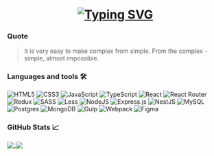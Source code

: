 <h1 align="center"> 
  <a href="https://git.io/typing-svg"><img src="https://readme-typing-svg.herokuapp.com?font=Fira+Code&weight=600&size=32&duration=3000&pause=2000&color=F7F7F7&width=435&lines=Hi+there%2C+I'm+Mikhail%F0%9F%91%8B" alt="Typing SVG" /></a>
</h1>


<!-- [![willianrod's wakatime stats](https://github-readme-stats.vercel.app/api/wakatime?username=Mikhail)](https://wakatime.com/dashboard) -->

<!-- START_SECTION:waka -->
<!-- END_SECTION:waka -->
 
### Quote
> It is very easy to make complex from simple. From the complex - simple, almost impossible.

### Languages and tools 🛠

![HTML5](https://img.shields.io/badge/html5-%23E34F26.svg?style=for-the-badge&logo=html5&logoColor=white)
![CSS3](https://img.shields.io/badge/css3-%231572B6.svg?style=for-the-badge&logo=css3&logoColor=white)
![JavaScript](https://img.shields.io/badge/javascript-%23323330.svg?style=for-the-badge&logo=javascript&logoColor=%23F7DF1E)
![TypeScript](https://img.shields.io/badge/typescript-%23007ACC.svg?style=for-the-badge&logo=typescript&logoColor=white)
![React](https://img.shields.io/badge/react-%2320232a.svg?style=for-the-badge&logo=react&logoColor=%2361DAFB)
![React Router](https://img.shields.io/badge/React_Router-CA4245?style=for-the-badge&logo=react-router&logoColor=white)
![Redux](https://img.shields.io/badge/redux-%23593d88.svg?style=for-the-badge&logo=redux&logoColor=white)
![SASS](https://img.shields.io/badge/SASS-hotpink.svg?style=for-the-badge&logo=SASS&logoColor=white)
![Less](https://img.shields.io/badge/less-2B4C80?style=for-the-badge&logo=less&logoColor=white)
![NodeJS](https://img.shields.io/badge/node.js-6DA55F?style=for-the-badge&logo=node.js&logoColor=white)
![Express.js](https://img.shields.io/badge/express.js-%23404d59.svg?style=for-the-badge&logo=express&logoColor=%2361DAFB)
![NestJS](https://img.shields.io/badge/nestjs-%23E0234E.svg?style=for-the-badge&logo=nestjs&logoColor=white)
![MySQL](https://img.shields.io/badge/mysql-%2300f.svg?style=for-the-badge&logo=mysql&logoColor=white)
![Postgres](https://img.shields.io/badge/postgres-%23316192.svg?style=for-the-badge&logo=postgresql&logoColor=white)
![MongoDB](https://img.shields.io/badge/MongoDB-%234ea94b.svg?style=for-the-badge&logo=mongodb&logoColor=white)
![Gulp](https://img.shields.io/badge/GULP-%23CF4647.svg?style=for-the-badge&logo=gulp&logoColor=white)
![Webpack](https://img.shields.io/badge/webpack-%238DD6F9.svg?style=for-the-badge&logo=webpack&logoColor=black)
![Figma](https://img.shields.io/badge/figma-%23F24E1E.svg?style=for-the-badge&logo=figma&logoColor=white)

### GitHub Stats 📈

<a href="https://github.com/Mikhail39yanov">
  <img align="center" src="https://github-readme-stats.vercel.app/api/top-langs/?username=Mikhail39yanov&layout=compact&theme=transparent" />
</a>
<a href="https://github.com/Mikhail39yanov">
  <img align="center" src="https://github-readme-stats.vercel.app/api?username=Mikhail39yanov&show_icons=true&theme=transparent" />
</a>


<!-- [![trophy](https://github-profile-trophy.vercel.app/?username=Mikhail39yanov&theme=algolia)](https://github.com/ryo-ma/github-profile-trophy) -->
  

<!--
**Mikhail39yanov/Mikhail39yanov** is a ✨ _special_ ✨ repository because its `README.md` (this file) appears on your GitHub profile.

Here are some ideas to get you started:

- 🔭 I’m currently working on ...
- 🌱 I’m currently learning ...
- 👯 I’m looking to collaborate on ...
- 🤔 I’m looking for help with ...
- 💬 Ask me about ...
- 📫 How to reach me: ...
- 😄 Pronouns: ...
- ⚡ Fun fact: ...
-->
